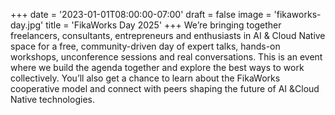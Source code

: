+++
date = '2023-01-01T08:00:00-07:00'
draft = false
image = 'fikaworks-day.jpg'
title = 'FikaWorks Day 2025'
+++
We’re bringing together freelancers, consultants, entrepreneurs and enthusiasts in AI & Cloud Native space for a free, community-driven day of expert talks, hands-on workshops, unconference sessions and real conversations. This is an event where we build the agenda together and explore the best ways to work collectively. You’ll also get a chance to learn about the FikaWorks cooperative model and connect with peers shaping the future of AI &Cloud Native technologies.

